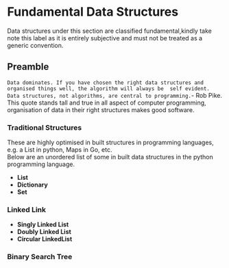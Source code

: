 # Fundamental Data Structures
Data structures under this section are classified fundamental,kindly take note this label as it is entirely
subjective and must not be treated as a generic convention.
## Preamble
`Data dominates. If you have chosen the right data structures and organised things well, the algorithm will always be 
self evident. Data structures, not algorithms, are central to programming.`- Rob Pike. This quote stands tall and true in 
all aspect of computer programming, organisation of data in their right structures makes good software. 
### Traditional Structures
These are highly optimised in built structures in programming languages, e.g. a List in python, Maps in Go, etc.  
Below are an unordered list of some in built data structures in the python programming language.
* **List**
* **Dictionary**
* **Set**

### Linked Link
* **Singly Linked List**
* **Doubly Linked List**
* **Circular LinkedList**

### Binary Search Tree
